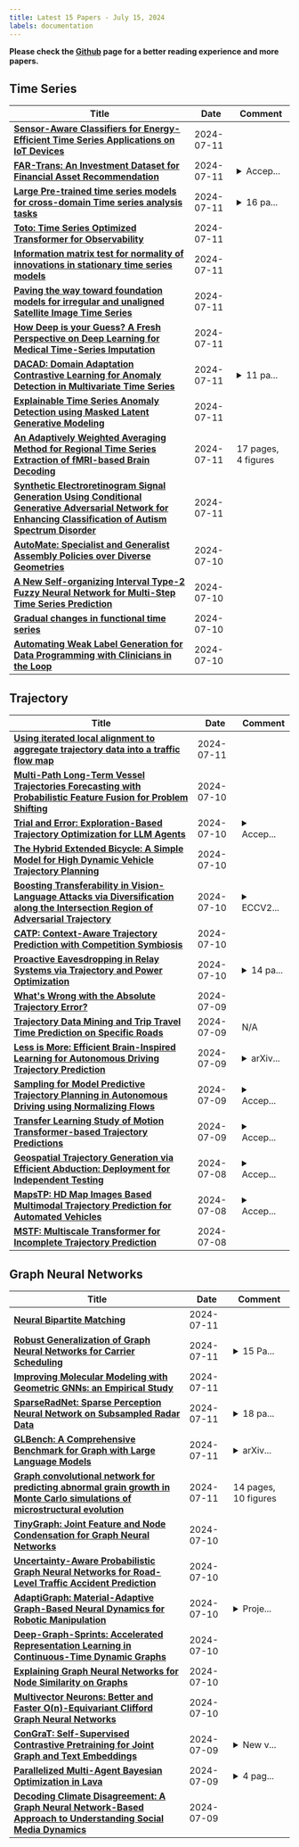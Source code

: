 ```yaml
---
title: Latest 15 Papers - July 15, 2024
labels: documentation
---
```

**Please check the [Github](https://github.com/zezhishao/MTS_Daily_ArXiv) page for a better reading experience and more papers.**

## Time Series
| **Title** | **Date** | **Comment** |
| --- | --- | --- |
| **[Sensor-Aware Classifiers for Energy-Efficient Time Series Applications on IoT Devices](http://arxiv.org/abs/2407.08715v1)** | 2024-07-11 |  |
| **[FAR-Trans: An Investment Dataset for Financial Asset Recommendation](http://arxiv.org/abs/2407.08692v1)** | 2024-07-11 | <details><summary>Accep...</summary><p>Accepted at the IJCAI-2024 Workshop on Recommender Systems in Finance (Fin-RecSys)</p></details> |
| **[Large Pre-trained time series models for cross-domain Time series analysis tasks](http://arxiv.org/abs/2311.11413v2)** | 2024-07-11 | <details><summary>16 pa...</summary><p>16 pages, 5 Figures, 4 Tables</p></details> |
| **[Toto: Time Series Optimized Transformer for Observability](http://arxiv.org/abs/2407.07874v2)** | 2024-07-11 |  |
| **[Information matrix test for normality of innovations in stationary time series models](http://arxiv.org/abs/2407.08565v1)** | 2024-07-11 |  |
| **[Paving the way toward foundation models for irregular and unaligned Satellite Image Time Series](http://arxiv.org/abs/2407.08448v1)** | 2024-07-11 |  |
| **[How Deep is your Guess? A Fresh Perspective on Deep Learning for Medical Time-Series Imputation](http://arxiv.org/abs/2407.08442v1)** | 2024-07-11 |  |
| **[DACAD: Domain Adaptation Contrastive Learning for Anomaly Detection in Multivariate Time Series](http://arxiv.org/abs/2404.11269v2)** | 2024-07-11 | <details><summary>11 pa...</summary><p>11 pages, 3 figures, 6 tables</p></details> |
| **[Explainable Time Series Anomaly Detection using Masked Latent Generative Modeling](http://arxiv.org/abs/2311.12550v4)** | 2024-07-11 |  |
| **[An Adaptively Weighted Averaging Method for Regional Time Series Extraction of fMRI-based Brain Decoding](http://arxiv.org/abs/2407.08174v1)** | 2024-07-11 | 17 pages, 4 figures |
| **[Synthetic Electroretinogram Signal Generation Using Conditional Generative Adversarial Network for Enhancing Classification of Autism Spectrum Disorder](http://arxiv.org/abs/2407.08166v1)** | 2024-07-11 |  |
| **[AutoMate: Specialist and Generalist Assembly Policies over Diverse Geometries](http://arxiv.org/abs/2407.08028v1)** | 2024-07-10 |  |
| **[A New Self-organizing Interval Type-2 Fuzzy Neural Network for Multi-Step Time Series Prediction](http://arxiv.org/abs/2407.08010v1)** | 2024-07-10 |  |
| **[Gradual changes in functional time series](http://arxiv.org/abs/2407.07996v1)** | 2024-07-10 |  |
| **[Automating Weak Label Generation for Data Programming with Clinicians in the Loop](http://arxiv.org/abs/2407.07982v1)** | 2024-07-10 |  |

## Trajectory
| **Title** | **Date** | **Comment** |
| --- | --- | --- |
| **[Using iterated local alignment to aggregate trajectory data into a traffic flow map](http://arxiv.org/abs/2406.17500v2)** | 2024-07-11 |  |
| **[Multi-Path Long-Term Vessel Trajectories Forecasting with Probabilistic Feature Fusion for Problem Shifting](http://arxiv.org/abs/2310.18948v6)** | 2024-07-10 |  |
| **[Trial and Error: Exploration-Based Trajectory Optimization for LLM Agents](http://arxiv.org/abs/2403.02502v2)** | 2024-07-10 | <details><summary>Accep...</summary><p>Accepted to ACL 2024 Main Conference; Camera Ready</p></details> |
| **[The Hybrid Extended Bicycle: A Simple Model for High Dynamic Vehicle Trajectory Planning](http://arxiv.org/abs/2306.04857v2)** | 2024-07-10 |  |
| **[Boosting Transferability in Vision-Language Attacks via Diversification along the Intersection Region of Adversarial Trajectory](http://arxiv.org/abs/2403.12445v2)** | 2024-07-10 | <details><summary>ECCV2...</summary><p>ECCV2024. Code is available at https://github.com/SensenGao/VLPTransferAttack</p></details> |
| **[CATP: Context-Aware Trajectory Prediction with Competition Symbiosis](http://arxiv.org/abs/2407.07328v1)** | 2024-07-10 |  |
| **[Proactive Eavesdropping in Relay Systems via Trajectory and Power Optimization](http://arxiv.org/abs/2407.07314v1)** | 2024-07-10 | <details><summary>14 pa...</summary><p>14 pages, 8 figures, submitted to IEEE Journal for review</p></details> |
| **[What's Wrong with the Absolute Trajectory Error?](http://arxiv.org/abs/2212.05376v4)** | 2024-07-09 |  |
| **[Trajectory Data Mining and Trip Travel Time Prediction on Specific Roads](http://arxiv.org/abs/2407.07030v1)** | 2024-07-09 | N/A |
| **[Less is More: Efficient Brain-Inspired Learning for Autonomous Driving Trajectory Prediction](http://arxiv.org/abs/2407.07020v1)** | 2024-07-09 | <details><summary>arXiv...</summary><p>arXiv admin note: substantial text overlap with arXiv:2402.19251</p></details> |
| **[Sampling for Model Predictive Trajectory Planning in Autonomous Driving using Normalizing Flows](http://arxiv.org/abs/2404.09657v2)** | 2024-07-09 | <details><summary>Accep...</summary><p>Accepted to be published as part of the 2024 IEEE Intelligent Vehicles Symposium (IV), Jeju Shinhwa World, Jeju Island, Korea, June 2-5, 2024</p></details> |
| **[Transfer Learning Study of Motion Transformer-based Trajectory Predictions](http://arxiv.org/abs/2404.08271v2)** | 2024-07-09 | <details><summary>Accep...</summary><p>Accepted to be published as part of the 2024 IEEE Intelligent Vehicles Symposium (IV), Jeju Shinhwa World, Jeju Island, Korea, June 2-5, 2024</p></details> |
| **[Geospatial Trajectory Generation via Efficient Abduction: Deployment for Independent Testing](http://arxiv.org/abs/2407.06447v1)** | 2024-07-08 | <details><summary>Accep...</summary><p>Accepted at ICLP 2024</p></details> |
| **[MapsTP: HD Map Images Based Multimodal Trajectory Prediction for Automated Vehicles](http://arxiv.org/abs/2407.05811v1)** | 2024-07-08 | <details><summary>Accep...</summary><p>Accepted for publication at th 26th Irish Machine Vision and Image Processing Conference, 2024</p></details> |
| **[MSTF: Multiscale Transformer for Incomplete Trajectory Prediction](http://arxiv.org/abs/2407.05671v1)** | 2024-07-08 |  |

## Graph Neural Networks
| **Title** | **Date** | **Comment** |
| --- | --- | --- |
| **[Neural Bipartite Matching](http://arxiv.org/abs/2005.11304v4)** | 2024-07-11 |  |
| **[Robust Generalization of Graph Neural Networks for Carrier Scheduling](http://arxiv.org/abs/2407.08479v1)** | 2024-07-11 | <details><summary>15 Pa...</summary><p>15 Pages, 12 Figures. Pre-print, under review</p></details> |
| **[Improving Molecular Modeling with Geometric GNNs: an Empirical Study](http://arxiv.org/abs/2407.08313v1)** | 2024-07-11 |  |
| **[SparseRadNet: Sparse Perception Neural Network on Subsampled Radar Data](http://arxiv.org/abs/2406.10600v3)** | 2024-07-11 | <details><summary>18 pa...</summary><p>18 pages, 4 figures, 5 tables</p></details> |
| **[GLBench: A Comprehensive Benchmark for Graph with Large Language Models](http://arxiv.org/abs/2407.07457v2)** | 2024-07-11 | <details><summary>arXiv...</summary><p>arXiv admin note: text overlap with arXiv:2306.10280 by other authors</p></details> |
| **[Graph convolutional network for predicting abnormal grain growth in Monte Carlo simulations of microstructural evolution](http://arxiv.org/abs/2110.09326v2)** | 2024-07-11 | 14 pages, 10 figures |
| **[TinyGraph: Joint Feature and Node Condensation for Graph Neural Networks](http://arxiv.org/abs/2407.08064v1)** | 2024-07-10 |  |
| **[Uncertainty-Aware Probabilistic Graph Neural Networks for Road-Level Traffic Accident Prediction](http://arxiv.org/abs/2309.05072v3)** | 2024-07-10 |  |
| **[AdaptiGraph: Material-Adaptive Graph-Based Neural Dynamics for Robotic Manipulation](http://arxiv.org/abs/2407.07889v1)** | 2024-07-10 | <details><summary>Proje...</summary><p>Project page: https://robopil.github.io/adaptigraph/</p></details> |
| **[Deep-Graph-Sprints: Accelerated Representation Learning in Continuous-Time Dynamic Graphs](http://arxiv.org/abs/2407.07712v1)** | 2024-07-10 |  |
| **[Explaining Graph Neural Networks for Node Similarity on Graphs](http://arxiv.org/abs/2407.07639v1)** | 2024-07-10 |  |
| **[Multivector Neurons: Better and Faster O(n)-Equivariant Clifford Graph Neural Networks](http://arxiv.org/abs/2406.04052v2)** | 2024-07-10 |  |
| **[ConGraT: Self-Supervised Contrastive Pretraining for Joint Graph and Text Embeddings](http://arxiv.org/abs/2305.14321v2)** | 2024-07-09 | <details><summary>New v...</summary><p>New visualizations, added references, and an application to community detection. To appear at the TextGraphs workshop @ ACL 2024. 21 pages, 5 figures, 13 tables</p></details> |
| **[Parallelized Multi-Agent Bayesian Optimization in Lava](http://arxiv.org/abs/2405.04387v2)** | 2024-07-09 | <details><summary>4 pag...</summary><p>4 pages, 2 figures, 2 algorithms, 2 tables</p></details> |
| **[Decoding Climate Disagreement: A Graph Neural Network-Based Approach to Understanding Social Media Dynamics](http://arxiv.org/abs/2407.07038v1)** | 2024-07-09 |  |

